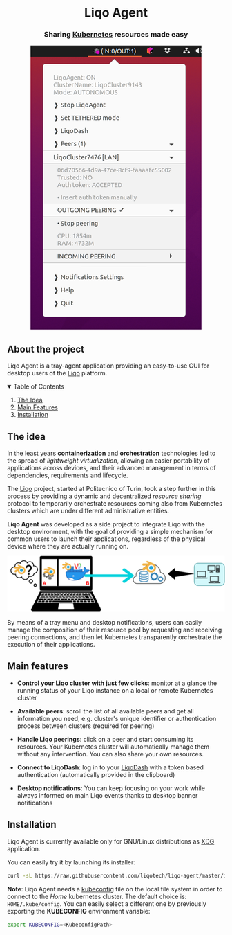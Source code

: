 
<h1 align="center">Liqo Agent</h1>

<h3 align="center"> Sharing <a href=https://github.com/kubernetes/kubernetes>Kubernetes</a> resources made easy
</h3>

<p align="center">
	<img src="docs/images/agent-preview.png">
</p>



## About the project
Liqo Agent is a tray-agent application providing an easy-to-use GUI for desktop users 
of the [Liqo](https://github.com/liqotech/liqo) platform.

<details open="open">
  <summary>Table of Contents</summary>
  <ol>
    <li><a href="#theidea">The Idea</a></li>
    <li><a href="#mainfeatures">Main Features</a></li>
    <li><a href="#installation">Installation</a></li>
  </ol>
</details>

## The idea

In the least years **containerization** and **orchestration** technologies led to the 
spread of *lightweight virtualization*, allowing an easier portability of applications 
across devices, and their advanced management in terms of dependencies, requirements and lifecycle.

The [Liqo](https://github.com/liqotech/liqo) project, started at Politecnico of Turin,
took a step further in this process by providing a dynamic and decentralized *resource sharing* protocol 
to temporarily orchestrate resources coming also from Kubernetes clusters which are under
different administrative entities.

**Liqo Agent** was developed as a side project to integrate Liqo with the desktop environment,
with the goal of providing a simple mechanism for common users to launch their applications, 
regardless of the physical device where they are actually running on.

![](docs/images/agent-scenarios.png)

By means of a tray menu and desktop notifications, users can easily manage the composition of their resource pool
by requesting and receiving peering connections, and then let Kubernetes transparently orchestrate the execution of their applications.

## Main features

* **Control your Liqo cluster with just few clicks**: monitor at a glance the running status of your Liqo instance on
a local or remote Kubernetes cluster
  
* **Available peers**: scroll the list of all available peers and get all information you need, e.g. 
  cluster's unique identifier or authentication process between clusters (required for peering) 
  
* **Handle Liqo peerings**: click on a peer and start consuming its resources. Your Kubernetes cluster will 
automatically manage them without any intervention. You can also share your own resources.
  
* **Connect to LiqoDash**: log in to your [LiqoDash](https://github.com/liqotech/dashboard)
with a token based authentication (automatically provided in the clipboard)
  
* **Desktop notifications**: You can keep focusing on your work while always informed on main Liqo events thanks
to desktop banner notifications

## Installation

Liqo Agent is currently available only for GNU/Linux distributions as 
[XDG](https://www.freedesktop.org/wiki/Specifications/) application.

You can easily try it by launching its installer:

```bash
curl -sL https://raw.githubusercontent.com/liqotech/liqo-agent/master/install.sh | bash
```
**Note**: Liqo Agent needs a [kubeconfig](https://kubernetes.io/docs/concepts/configuration/organize-cluster-access-kubeconfig/)
file on the local file system in order to connect to the _Home_ kubernetes cluster. 
The default choice is: ```HOME/.kube/config```. 
You can easily select a different one by previously exporting the **KUBECONFIG** environment variable:
```bash
export KUBECONFIG=<KubeconfigPath>
```


